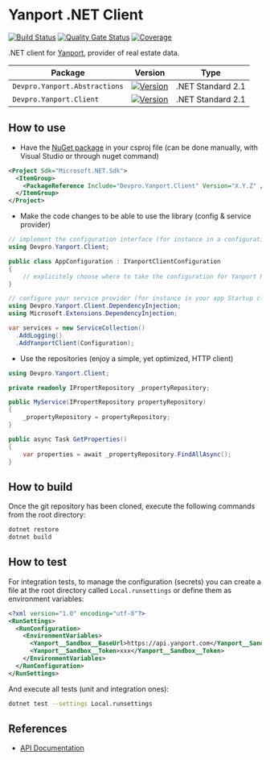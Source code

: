 ﻿# Yanport .NET Client

[![Build Status](https://dev.azure.com/devprofr/open-source/_apis/build/status/libraries/yanport-dotnet-client-ci?branchName=master)](https://dev.azure.com/devprofr/open-source/_build/latest?definitionId=35&branchName=master)
[![Quality Gate Status](https://sonarcloud.io/api/project_badges/measure?project=devpro.yanport.dotnetclient&metric=alert_status)](https://sonarcloud.io/dashboard?id=devpro.yanport.dotnetclient)
[![Coverage](https://sonarcloud.io/api/project_badges/measure?project=devpro.yanport.dotnetclient&metric=coverage)](https://sonarcloud.io/dashboard?id=devpro.yanport.dotnetclient)

.NET client for [Yanport](https://www.yanport.com/), provider of real estate data.

Package | Version | Type
------- | ------- | ----
`Devpro.Yanport.Abstractions` | [![Version](https://img.shields.io/nuget/v/Devpro.Yanport.Abstractions.svg)](https://www.nuget.org/packages/Devpro.Yanport.Abstractions/) | .NET Standard 2.1
`Devpro.Yanport.Client` | [![Version](https://img.shields.io/nuget/v/Devpro.Yanport.Client.svg)](https://www.nuget.org/packages/Devpro.Yanport.Client/) | .NET Standard 2.1

## How to use

- Have the [NuGet package](https://www.nuget.org/packages/Devpro.Yanport.Client) in your csproj file (can be done manually, with Visual Studio or through nuget command)

```xml
<Project Sdk="Microsoft.NET.Sdk">
  <ItemGroup>
    <PackageReference Include="Devpro.Yanport.Client" Version="X.Y.Z" />
  </ItemGroup>
</Project>
```

- Make the code changes to be able to use the library (config & service provider)

```csharp
// implement the configuration interface (for instance in a configuration class in your app project) or use DefaultYanportClientConfiguration
using Devpro.Yanport.Client;

public class AppConfiguration : IYanportClientConfiguration
{
    // explicitely choose where to take the configuration for Yanport REST API (this is the responibility of the app, not the library)
}

// configure your service provider (for instance in your app Startup class)
using Devpro.Yanport.Client.DependencyInjection;
using Microsoft.Extensions.DependencyInjection;

var services = new ServiceCollection()
  .AddLogging()
  .AddYanportClient(Configuration);
```

- Use the repositories (enjoy a simple, yet optimized, HTTP client)

```csharp
using Devpro.Yanport.Client;

private readonly IPropertRepository _propertyRepository;

public MyService(IPropertRepository propertyRepository)
{
    _propertyRepository = propertyRepository;
}

public async Task GetProperties()
{
    var properties = await _propertyRepository.FindAllAsync();
}
```

## How to build

Once the git repository has been cloned, execute the following commands from the root directory:

```bash
dotnet restore
dotnet build
```

## How to test

For integration tests, to manage the configuration (secrets) you can create a file at the root directory called `Local.runsettings` or define them as environment variables:

```xml
<?xml version="1.0" encoding="utf-8"?>
<RunSettings>
  <RunConfiguration>
    <EnvironmentVariables>
      <Yanport__Sandbox__BaseUrl>https://api.yanport.com</Yanport__Sandbox__BaseUrl>
      <Yanport__Sandbox__Token>xxx</Yanport__Sandbox__Token>
    </EnvironmentVariables>
  </RunConfiguration>
</RunSettings>
```

And execute all tests (unit and integration ones):

```bash
dotnet test --settings Local.runsettings
```

## References

- [API Documentation](https://www.yanport.com/data/api/documentation)
